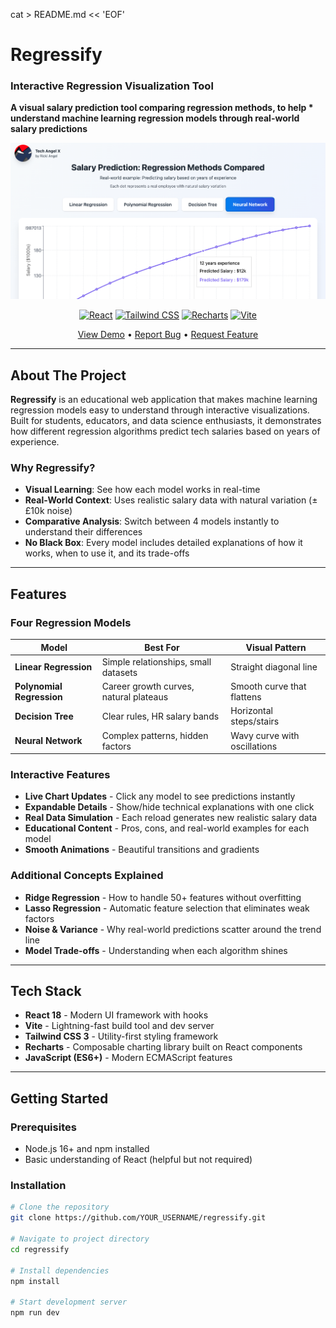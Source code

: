 cat > README.md << 'EOF'
# Regressify

### Interactive Regression Visualization Tool

**A visual salary prediction tool comparing regression methods, to help * understand machine learning regression models through real-world salary predictions**

<div align="center">

![Regressify Screenshot](./public/images/screenshot1.png)

[![React](https://img.shields.io/badge/React-18.x-61dafb?style=for-the-badge&logo=react&logoColor=white)](https://reactjs.org/)
[![Tailwind CSS](https://img.shields.io/badge/Tailwind-3.x-38bdf8?style=for-the-badge&logo=tailwind-css&logoColor=white)](https://tailwindcss.com/)
[![Recharts](https://img.shields.io/badge/Recharts-2.x-8884d8?style=for-the-badge)](https://recharts.org/)
[![Vite](https://img.shields.io/badge/Vite-5.x-646cff?style=for-the-badge&logo=vite&logoColor=white)](https://vitejs.dev/)

[View Demo](#) • [Report Bug](#) • [Request Feature](#)

</div>

---

## About The Project

**Regressify** is an educational web application that makes machine learning regression models easy to understand through interactive visualizations. Built for students, educators, and data science enthusiasts, it demonstrates how different regression algorithms predict tech salaries based on years of experience.

### Why Regressify?

- **Visual Learning**: See how each model works in real-time
- **Real-World Context**: Uses realistic salary data with natural variation (±£10k noise)
- **Comparative Analysis**: Switch between 4 models instantly to understand their differences
- **No Black Box**: Every model includes detailed explanations of how it works, when to use it, and its trade-offs

---

## Features

### Four Regression Models

| Model | Best For | Visual Pattern |
|-------|----------|----------------|
| **Linear Regression** | Simple relationships, small datasets | Straight diagonal line |
| **Polynomial Regression** | Career growth curves, natural plateaus | Smooth curve that flattens |
| **Decision Tree** | Clear rules, HR salary bands | Horizontal steps/stairs |
| **Neural Network** | Complex patterns, hidden factors | Wavy curve with oscillations |

### Interactive Features

- **Live Chart Updates** - Click any model to see predictions instantly
- **Expandable Details** - Show/hide technical explanations with one click
- **Real Data Simulation** - Each reload generates new realistic salary data
- **Educational Content** - Pros, cons, and real-world examples for each model
- **Smooth Animations** - Beautiful transitions and gradients

### Additional Concepts Explained

- **Ridge Regression** - How to handle 50+ features without overfitting
- **Lasso Regression** - Automatic feature selection that eliminates weak factors
- **Noise & Variance** - Why real-world predictions scatter around the trend line
- **Model Trade-offs** - Understanding when each algorithm shines

---

## Tech Stack

- **React 18** - Modern UI framework with hooks
- **Vite** - Lightning-fast build tool and dev server
- **Tailwind CSS 3** - Utility-first styling framework
- **Recharts** - Composable charting library built on React components
- **JavaScript (ES6+)** - Modern ECMAScript features

---

## Getting Started

### Prerequisites

- Node.js 16+ and npm installed
- Basic understanding of React (helpful but not required)

### Installation
```bash
# Clone the repository
git clone https://github.com/YOUR_USERNAME/regressify.git

# Navigate to project directory
cd regressify

# Install dependencies
npm install

# Start development server
npm run dev
